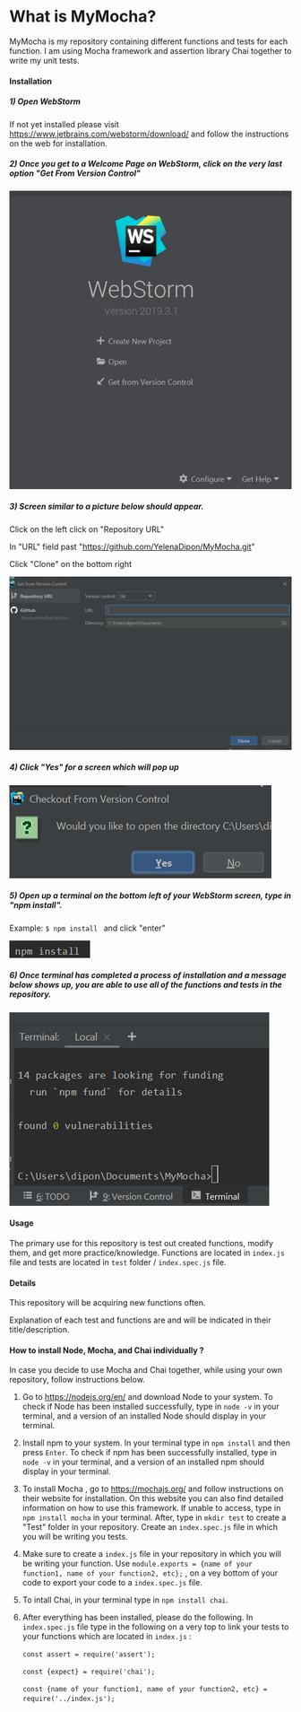 # What is MyMocha? 
MyMocha is my repository containing different functions and tests for each function.
I am using Mocha framework and assertion library Chai together to write my unit tests.

#### Installation

##### 1) Open WebStorm

If not yet installed please visit https://www.jetbrains.com/webstorm/download/ and follow the instructions on the web for installation.

##### 2) Once you get to a Welcome Page on WebStorm, click on the very last option "Get From Version Control"

![](img/webStormWelcomePage.PNG)

##### 3) Screen similar to a picture below should appear. 
Click on the left click on "Repository URL"

In "URL" field past  "https://github.com/YelenaDipon/MyMocha.git"

Click "Clone" on the bottom right 

![](img/getFromVersionControlScreen.PNG)

##### 4) Click "Yes" for a screen which will pop up
 
 ![](img/okToOpen.PNG)

##### 5) Open up a terminal on the bottom left of your WebStorm screen, type in "npm install".

Example: ```$ npm install ``` and click "enter"

![](img/npmInstall.PNG)  

##### 6) Once terminal has completed a process of installation and a message below shows up, you are able to use all of the functions and tests in the repository.
 
![](img/npmInstalled.PNG)

#### Usage

The primary use for this repository is test out created functions, modify them, and get more practice/knowledge.
Functions are located in `index.js` file and tests are located in `test` folder / `index.spec.js` file. 

#### Details

This repository will be acquiring new functions often. 

Explanation of each test and functions are and will be indicated in their title/description.


#### How to install Node, Mocha, and Chai individually ?
In case you decide to use Mocha and Chai together, while using your own repository, follow instructions below.
1) Go to https://nodejs.org/en/ and download Node to your system. To check if Node has been installed successfully, type in `node -v` in your terminal, and a version of an installed Node should display in your terminal.
2) Install npm to your system. In your terminal type in `npm install` and then press `Enter`. To check if npm has been successfully installed, type in `node -v` in your terminal, and a version of an installed npm should display in your terminal. 
3) To install Mocha , go to https://mochajs.org/ and follow instructions on their website for installation. On this website you can also find detailed information on how to use this framework. If unable to access, type in `npm install mocha` in your terminal. After, type in `mkdir test` to create a "Test" folder in your repository. 
 Create an `index.spec.js` file in which you will be writing you tests. 
5) Make sure to create a `index.js` file in your repository in which you will be writing your function. Use `module.exports = {name of your function1, name of your function2, etc};` , on a vey bottom of your code to export your code to a `index.spec.js` file.  
4) To intall Chai, in your terminal type in `npm install chai`. 
6) After everything has been installed, please do the following.
 In `index.spec.js` file type in the following on a very top to link your tests to your functions which are located in `index.js` :
 
    `const assert = require('assert');`
                                         
    `const {expect} = require('chai');`
                                          
     `const {name of your function1, name of your function2, etc} = require('../index.js');`
